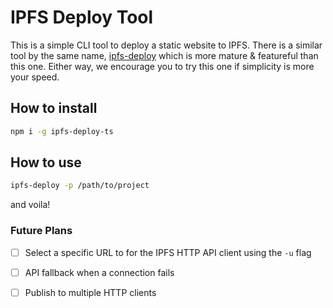 # IPFS Deploy Tool

This is a simple CLI tool to deploy a static website to IPFS. There is a similar tool by the same name, [ipfs-deploy](https://github.com/ipfs-shipyard/ipfs-deploy) which is more mature & featureful than this one. Either way, we encourage you to try this one if simplicity is more your speed.


## How to install
```bash
npm i -g ipfs-deploy-ts
```

## How to use
```bash
ipfs-deploy -p /path/to/project
```

and voila!


### Future Plans
- [ ] Select a specific URL to for the IPFS HTTP API client using the `-u` flag
- [ ] API fallback when a connection fails
- [ ] Publish to multiple HTTP clients


